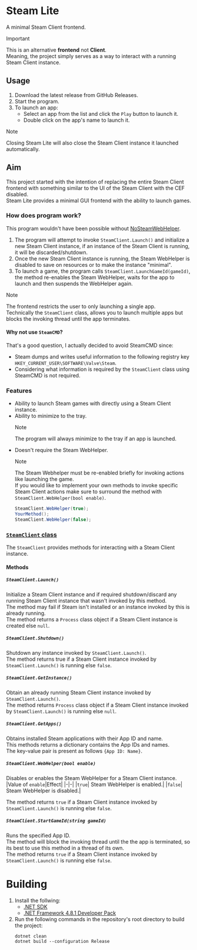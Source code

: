 # Steam Lite
A minimal Steam Client frontend.
> [!IMPORTANT]
> This is an alternative **frontend** not **Client**.<br>
> Meaning, the project simply serves as a way to interact with a running Steam Client instance.

## Usage
1. Download the latest release from GitHub Releases.
2. Start the program.
3. To launch an app:<br>
    - Select an app from the list and click the `Play` button to launch it.
    - Double click on the app's name to launch it.
> [!NOTE]
> Closing Steam Lite will also close the Steam Client instance it launched automatically.

## Aim
This project started with the intention of replacing the entire Steam Client frontend with something similar to the UI of the Steam Client with the CEF disabled.<br>
Steam Lite provides a minimal GUI frontend with the ability to launch games.

### How does program work?
This program wouldn't have been possible without [NoSteamWebHelper](https://github.com/Aetopia/NoSteamWebHelper).

1. The program will attempt to invoke `SteamClient.Launch()` and initialize a new Steam Client instance, if an instance of the Steam Client is running, it will be discarded/shutdown.
2. Once the new Steam Client instance is running, the Steam WebHelper is disabled to save on resources or to make the instance "minimal".
3. To launch a game, the program calls `SteamClient.LaunchGameId(gameId)`, the method re-enables the Steam WebHelper, waits for the app to launch and then suspends the WebHelper again.
> [!NOTE]
> The frontend restricts the user to only launching a single app.<br>
> Technically the `SteamClient` class, allows you to launch multiple apps but blocks the invoking thread until the app terminates.
#### Why not use `SteamCMD`?
That's a good question, I actually decided to avoid SteamCMD since:<br>
- Steam dumps and writes useful information to the following registry key `HKEY_CURRENT_USER\SOFTWARE\Valve\Steam`.
- Considering what information is required by the `SteamClient` class using SteamCMD is not required.

### Features
- Ability to launch Steam games with directly using a Steam Client instance.
- Ability to minimize to the tray.<br>
    > [!NOTE]
    > The program will always minimize to the tray if an app is launched.
- Doesn't require the Steam WebHelper.<br>
    > [!NOTE]
    > The Steam Webhelper must be re-enabled briefly for invoking actions like launching the game.<br>
    > If you would like to implement your own methods to invoke specific Steam Client actions make sure to surround the method with `SteamClient.WebHelper(bool enable)`.<br>
    > ```cs
    > SteamClient.WebHelper(true);
    > YourMethod();
    >SteamClient.WebHelper(false);
    >```

### [`SteamClient` class](https://github.com/Aetopia/Steam-Lite/blob/main/SteamClient.cs)
The `SteamClient` provides methods for interacting with a Steam Client instance.

#### Methods
##### `SteamClient.Launch()`
Initialize a Steam Client instance and if required shutdown/discard any running Steam Client instance that wasn't invoked by this method.<br>
The method may fail if Steam isn't installed or an instance invoked by this is already running.<br>
The method returns a `Process` class object if a Steam Client instance is created else `null`.

##### `SteamClient.Shutdown()`
Shutdown any instance invoked by `SteamClient.Launch()`.<br>
The method returns true if a Steam Client instance invoked by `SteamClient.Launch()` is running else `false`.

##### `SteamClient.GetInstance()`
Obtain an already running Steam Client instance invoked by `SteamClient.Launch()`.<br>
The method returns `Process` class object if a Steam Client instance invoked by `SteamClient.Launch()` is running else `null`.

##### `SteamClient.GetApps()`
Obtains installed Steam applications with their App ID and name.<br>
This methods returns a dictionary contains the App IDs and names.<br>
The key-value pair is present as follows `{App ID: Name}`.

##### `SteamClient.WebHelper(bool enable)`
Disables or enables the Steam WebHelper for a Steam Client instance.
|Value of `enable`|Effect|
|-|-|
|`true`| Steam WebHelper is enabled.|
|`false`| Steam WebHelper is disabled.|

The method returns `true` if a Steam Client instance invoked by `SteamClient.Launch()` is running else `false`.

##### `SteamClient.StartGameId(string gameId)`
Runs the specified App ID.<br>
The method will block the invoking thread until the the app is terminated, so its best to use this method in a thread of its own.<br>
The method returns `true` if a Steam Client instance invoked by `SteamClient.Launch()` is running else `false`.

# Building
1. Install the follwing:<br>
    - [.NET SDK](https://dotnet.microsoft.com/en-us/download/visual-studio-sdks)
    - [.NET Framework 4.8.1 Developer Pack](https://go.microsoft.com/fwlink/?linkid=2203306)
2. Run the following commands in the repository's root directory to build the project:<br>
    ```
    dotnet clean
    dotnet build --configuration Release
    ```